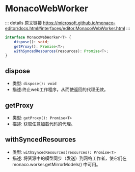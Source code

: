 # MonacoWebWorker
        
::: details 原文链接
https://microsoft.github.io/monaco-editor/docs.html#interfaces/editor.MonacoWebWorker.html
:::

```ts
interface MonacoWebWorker<T> {
    dispose(): void;
    getProxy(): Promise<T>;
    withSyncedResources(resources): Promise<T>;
}
```

## dispose
- 类型: `dispose(): void`
- 描述:终止web工作程序，从而使返回的代理无效。


## getProxy
- 类型: `getProxy(): Promise<T>`
- 描述: 获取任意加载代码的代理。

## withSyncedResources
- 类型: `withSyncedResources(resources): Promise<T>`
- 描述: 将资源中的模型同步（发送）到网络工作者，使它们在 monaco.worker.getMirrorModels() 中可用。

